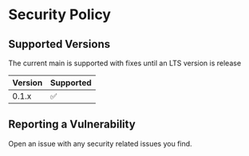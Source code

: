 # Security Policy

## Supported Versions

The current main is supported with fixes until an LTS version is release

| Version | Supported          |
| ------- | ------------------ |
| 0.1.x   | :white_check_mark: |

## Reporting a Vulnerability

Open an issue with any security related issues you find.
